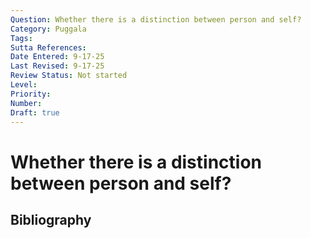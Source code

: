 ```yaml
---
Question: Whether there is a distinction between person and self?
Category: Puggala
Tags: 
Sutta References: 
Date Entered: 9-17-25
Last Revised: 9-17-25
Review Status: Not started
Level: 
Priority: 
Number: 
Draft: true
---
```


# Whether there is a distinction between person and self?

## Bibliography

<!-- 

Notes:



-->